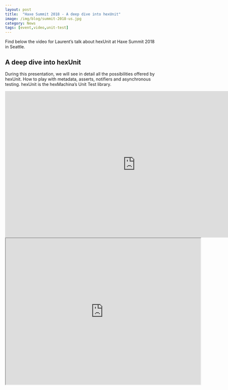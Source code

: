 ```yaml
---
layout: post
title:  "Haxe Summit 2018 - A deep dive into hexUnit"
image: /img/blog/summit-2018-us.jpg
category: News
tags: [event,video,unit-test]
---
```

Find below the video for Laurent’s talk about hexUnit at Haxe Summit 2018 in Seattle.

## A deep dive into hexUnit
During this presentation, we will see in detail all the possibilities offered by hexUnit. How to play with metadata, asserts, notifiers and asynchronous testing. hexUnit is the hexMachina’s Unit Test library.

<iframe width="853" height="480" src="https://www.youtube.com/embed/JzItj1CYDjE" frameborder="0" allowfullscreen></iframe>
<iframe src="https://drive.google.com/file/d/1vdlITXDfpy3_xjzyOUOZiBImGcxDyo9i/preview" width="640" height="480"></iframe>